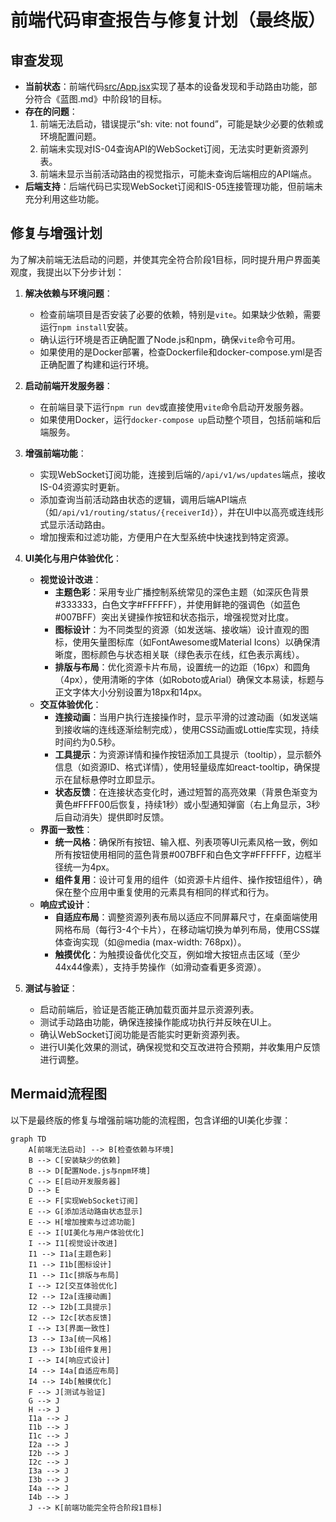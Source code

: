 # 前端代码审查报告与修复计划（最终版）

## 审查发现
- **当前状态**：前端代码[src/App.jsx](frontend/src/App.jsx)实现了基本的设备发现和手动路由功能，部分符合《蓝图.md》中阶段1的目标。
- **存在的问题**：
  1. 前端无法启动，错误提示“sh: vite: not found”，可能是缺少必要的依赖或环境配置问题。
  2. 前端未实现对IS-04查询API的WebSocket订阅，无法实时更新资源列表。
  3. 前端未显示当前活动路由的视觉指示，可能未查询后端相应的API端点。
- **后端支持**：后端代码已实现WebSocket订阅和IS-05连接管理功能，但前端未充分利用这些功能。

## 修复与增强计划
为了解决前端无法启动的问题，并使其完全符合阶段1目标，同时提升用户界面美观度，我提出以下分步计划：

1. **解决依赖与环境问题**：
   - 检查前端项目是否安装了必要的依赖，特别是`vite`。如果缺少依赖，需要运行`npm install`安装。
   - 确认运行环境是否正确配置了Node.js和npm，确保`vite`命令可用。
   - 如果使用的是Docker部署，检查Dockerfile和docker-compose.yml是否正确配置了构建和运行环境。

2. **启动前端开发服务器**：
   - 在前端目录下运行`npm run dev`或直接使用`vite`命令启动开发服务器。
   - 如果使用Docker，运行`docker-compose up`启动整个项目，包括前端和后端服务。

3. **增强前端功能**：
   - 实现WebSocket订阅功能，连接到后端的`/api/v1/ws/updates`端点，接收IS-04资源实时更新。
   - 添加查询当前活动路由状态的逻辑，调用后端API端点（如`/api/v1/routing/status/{receiverId}`），并在UI中以高亮或连线形式显示活动路由。
   - 增加搜索和过滤功能，方便用户在大型系统中快速找到特定资源。

4. **UI美化与用户体验优化**：
   - **视觉设计改进**：
     - **主题色彩**：采用专业广播控制系统常见的深色主题（如深灰色背景#333333，白色文字#FFFFFF），并使用鲜艳的强调色（如蓝色#007BFF）突出关键操作按钮和状态指示，增强视觉对比度。
     - **图标设计**：为不同类型的资源（如发送端、接收端）设计直观的图标，使用矢量图标库（如FontAwesome或Material Icons）以确保清晰度，图标颜色与状态相关联（绿色表示在线，红色表示离线）。
     - **排版与布局**：优化资源卡片布局，设置统一的边距（16px）和圆角（4px），使用清晰的字体（如Roboto或Arial）确保文本易读，标题与正文字体大小分别设置为18px和14px。
   - **交互体验优化**：
     - **连接动画**：当用户执行连接操作时，显示平滑的过渡动画（如发送端到接收端的连线逐渐绘制完成），使用CSS动画或Lottie库实现，持续时间约为0.5秒。
     - **工具提示**：为资源详情和操作按钮添加工具提示（tooltip），显示额外信息（如资源ID、格式详情），使用轻量级库如react-tooltip，确保提示在鼠标悬停时立即显示。
     - **状态反馈**：在连接状态变化时，通过短暂的高亮效果（背景色渐变为黄色#FFFF00后恢复，持续1秒）或小型通知弹窗（右上角显示，3秒后自动消失）提供即时反馈。
   - **界面一致性**：
     - **统一风格**：确保所有按钮、输入框、列表项等UI元素风格一致，例如所有按钮使用相同的蓝色背景#007BFF和白色文字#FFFFFF，边框半径统一为4px。
     - **组件复用**：设计可复用的组件（如资源卡片组件、操作按钮组件），确保在整个应用中重复使用的元素具有相同的样式和行为。
   - **响应式设计**：
     - **自适应布局**：调整资源列表布局以适应不同屏幕尺寸，在桌面端使用网格布局（每行3-4个卡片），在移动端切换为单列布局，使用CSS媒体查询实现（如@media (max-width: 768px)）。
     - **触摸优化**：为触摸设备优化交互，例如增大按钮点击区域（至少44x44像素），支持手势操作（如滑动查看更多资源）。

5. **测试与验证**：
   - 启动前端后，验证是否能正确加载页面并显示资源列表。
   - 测试手动路由功能，确保连接操作能成功执行并反映在UI上。
   - 确认WebSocket订阅功能是否能实时更新资源列表。
   - 进行UI美化效果的测试，确保视觉和交互改进符合预期，并收集用户反馈进行调整。

## Mermaid流程图
以下是最终版的修复与增强前端功能的流程图，包含详细的UI美化步骤：

```mermaid
graph TD
    A[前端无法启动] --> B[检查依赖与环境]
    B --> C[安装缺少的依赖]
    B --> D[配置Node.js与npm环境]
    C --> E[启动开发服务器]
    D --> E
    E --> F[实现WebSocket订阅]
    E --> G[添加活动路由状态显示]
    E --> H[增加搜索与过滤功能]
    E --> I[UI美化与用户体验优化]
    I --> I1[视觉设计改进]
    I1 --> I1a[主题色彩]
    I1 --> I1b[图标设计]
    I1 --> I1c[排版与布局]
    I --> I2[交互体验优化]
    I2 --> I2a[连接动画]
    I2 --> I2b[工具提示]
    I2 --> I2c[状态反馈]
    I --> I3[界面一致性]
    I3 --> I3a[统一风格]
    I3 --> I3b[组件复用]
    I --> I4[响应式设计]
    I4 --> I4a[自适应布局]
    I4 --> I4b[触摸优化]
    F --> J[测试与验证]
    G --> J
    H --> J
    I1a --> J
    I1b --> J
    I1c --> J
    I2a --> J
    I2b --> J
    I2c --> J
    I3a --> J
    I3b --> J
    I4a --> J
    I4b --> J
    J --> K[前端功能完全符合阶段1目标]